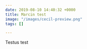 ```yaml
---
date: 2019-08-10 14:40:32 +0000
title: Marcin test
image: "/images/cecil-preview.png"
tags: []

---
```

Testus test